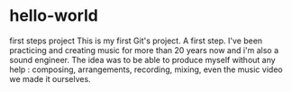 # hello-world
first steps project
This is my first Git's project. A first step.
I've been practicing and creating music for more than 20 years now and i'm also a sound engineer. The idea was to be able to produce myself without any help : composing, arrangements, recording, mixing, even the music video we made it ourselves.
